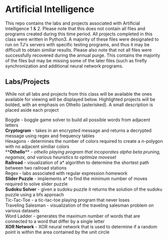 # Artificial Intelligence

This repo contains the labs and projects associated with Artificial Intelligence 1 & 2.  Please note that this does not contain all files and programs created during this time period.  All projects completed in this class were written in Python3.  A majority of these files were designated to run on TJ's servers with specific testing programs, and thus it may be difficult to obtain similiar results.  Please also note that not all files were successfully recovered during the annual purge.  This contains the majority of the files but may be missing some of the later files (such as firefly synchronization and additional neural network programs.

## Labs/Projects

While not all labs and projects from this class will be available the ones available for viewing will be displayed below.  Highlighted projects will be bolded, with an emphasis on Othello (asterisked).  A small description is placed aside each project

  Boggle - boggle game solver to build all possible words from adjacent letters<br/>
  **Cryptogram** - takes in an encrypted message and returns a decrypted message using regex and frequency tables<br/>
  Hexagons - determines the number of colors required to create a n-polygon with no adjacent similiar colors<br/>
  \*\***Othello**\*\* - *othello playing program that incoporates alpha beta pruning, negamax, and various heuristics to optimize moveset*<br/>
  **Railroad** - visualization of a\* algorithm to determine the shortest path between two railroad stations<br/>
  Regex - labs associated with regular expression homework<br/>
  **Slider Puzzle** - implements a\* to find the minimum number of moves required to solve slider puzzle<br/>
  **Sudoku Solver** - given a sudoku puzzle it returns the solution of the sudoku puzzle using a bfs approach<br/>
  Tic-Tac-Toe - a tic-tac-toe playing program that never loses <br/>
  Traveling Salesman - visualization of the traveling salesman problem on various datasets<br/>
  Word Ladder - generates the maximum number of words that are connected to a word that differ by a single letter<br/>
  **XOR Network** - XOR neural network that is used to determine if a random point is within the area contained by the unit circle<br/>

